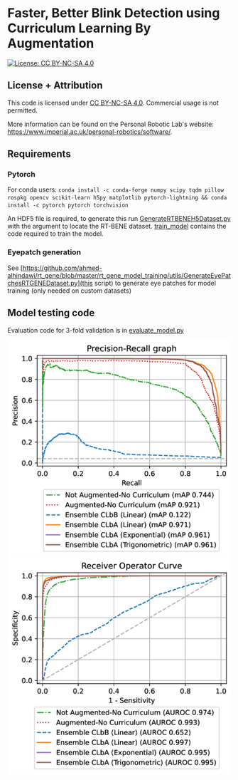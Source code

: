 # Faster, Better Blink Detection using Curriculum Learning By Augmentation
[![License: CC BY-NC-SA 4.0](https://img.shields.io/badge/License-CC%20BY--NC--SA%204.0-lightgrey.svg?style=flat-square)](https://creativecommons.org/licenses/by-nc-sa/4.0/)

## License + Attribution
This code is licensed under [CC BY-NC-SA 4.0](https://creativecommons.org/licenses/by-nc-sa/4.0/). Commercial usage is not permitted.

More information can be found on the Personal Robotic Lab's website: <https://www.imperial.ac.uk/personal-robotics/software/>.

## Requirements
### Pytorch
For conda users: `conda install -c conda-forge numpy scipy tqdm pillow rospkg opencv scikit-learn h5py matplotlib pytorch-lightning && conda install -c pytorch pytorch torchvision`

An HDF5 file is required, to generate this run [GenerateRTBENEH5Dataset.py](util/GenerateRTBENEH5Dataset.py) with the argument to locate the RT-BENE dataset.
[train_model](train_model.py) contains the code required to train the model.
### Eyepatch generation
See [https://github.com/ahmed-alhindawi/rt_gene/blob/master/rt_gene_model_training/utils/GenerateEyePatchesRTGENEDataset.py](this script) to generate eye patches for model training (only needed on custom datasets)


## Model testing code

Evaluation code for 3-fold validation is in [evaluate_model.py](evaluate_model.py)

![Results](../assets/blink_prc.png)
![Results](../assets/blink_roc.png)
